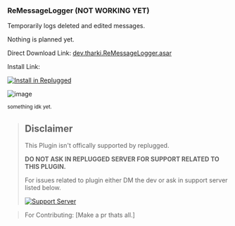 ### ReMessageLogger (NOT WORKING YET)

Temporarily logs deleted and edited messages.

Nothing is planned yet.

Direct Download Link: [dev.tharki.ReMessageLogger.asar](https://github.com/Tharki-God/ReMessageLogger/releases/latest/download/dev.tharki.ReMessageLogger.asar)


Install Link:

[![Install in Replugged](https://img.shields.io/badge/-Install%20in%20Replugged-blue?style=for-the-badge&logo=none)](https://replugged.dev/install?identifier=Tharki-God/ReMessageLogger&source=github)


![image](https://tharki-god.github.io/files-random-host/bdpluginsassets/ReMessageLogger.gif)

<sub>something idk yet.</sub>

> ## Disclaimer
>
> This Plugin isn't offically supported by replugged.
>
>**DO NOT ASK IN REPLUGGED SERVER FOR SUPPORT RELATED TO THIS PLUGIN.**
>
> For issues related to plugin either DM the dev or ask in support server listed below.
>
>
> [![Support Server](https://discordapp.com/api/guilds/919649417005506600/widget.png?style=banner3)](https://discord.gg/SgKSKyh9gY)





> For Contributing: [Make a pr thats all.]
